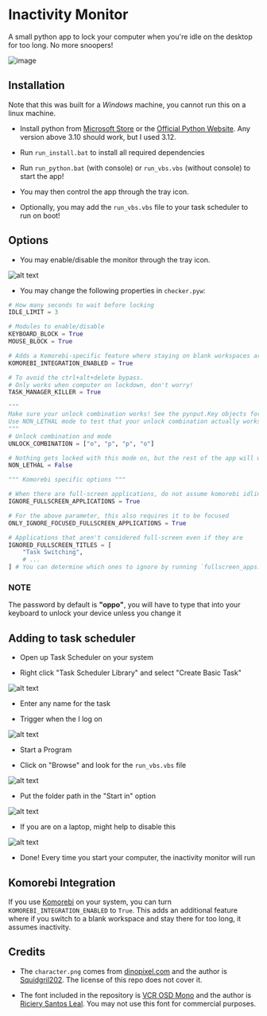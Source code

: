# Inactivity Monitor

A small python app to lock your computer when you're idle on the desktop for too long. No more snoopers!

![image](./assets/readme_photo.jpg)

## Installation

Note that this was built for a *Windows* machine, you cannot run this on a linux machine.

+ Install python from [Microsoft Store](https://apps.microsoft.com/detail/9ncvdn91xzqp) or the [Official Python Website](https://www.python.org/downloads/release/python-3126/). Any version above 3.10 should work, but I used 3.12.

+ Run `run_install.bat` to install all required dependencies
+ Run `run_python.bat` (with console) or `run_vbs.vbs` (without console) to start the app!
+ You may then control the app through the tray icon.
+ Optionally, you may add the `run_vbs.vbs` file to your task scheduler to run on boot!

## Options

+ You may enable/disable the monitor through the tray icon.

![alt text](./assets/readme_tray_screenshot.png)

+ You may change the following properties in `checker.pyw`:

```py
# How many seconds to wait before locking 
IDLE_LIMIT = 3

# Modules to enable/disable
KEYBOARD_BLOCK = True
MOUSE_BLOCK = True

# Adds a Komorebi-specific feature where staying on blank workspaces are treated as idling.
KOMOREBI_INTEGRATION_ENABLED = True

# To avoid the ctrl+alt+delete bypass.
# Only works when computer on lockdown, don't worry!
TASK_MANAGER_KILLER = True

"""
Make sure your unlock combination works! See the pynput.Key objects for special keys.
Use NON_LETHAL mode to test that your unlock combination actually works before deploying
"""
# Unlock combination and mode
UNLOCK_COMBINATION = ["o", "p", "p", "o"]

# Nothing gets locked with this mode on, but the rest of the app will work.
NON_LETHAL = False

""" Komorebi specific options """

# When there are full-screen applications, do not assume komorebi idling
IGNORE_FULLSCREEN_APPLICATIONS = True 

# For the above parameter, this also requires it to be focused
ONLY_IGNORE_FOCUSED_FULLSCREEN_APPLICATIONS = True 

# Applications that aren't considered full-screen even if they are
IGNORED_FULLSCREEN_TITLES = [
    "Task Switching",
    # ...
] # You can determine which ones to ignore by running `fullscreen_apps.py`

```

### NOTE

The password by default is **"oppo"**, you will have to type that into your keyboard to unlock your device unless you change it

## Adding to task scheduler

+ Open up Task Scheduler on your system

+ Right click "Task Scheduler Library" and select "Create Basic Task"

![alt text](./assets/readme_task_guide_1.png)

+ Enter any name for the task

+ Trigger when the I log on

![alt text](./assets/readme_task_guide_2.png)

+ Start a Program

+ Click on "Browse" and look for the `run_vbs.vbs` file

![alt text](./assets/readme_task_guide_3.png)

+ Put the folder path in the "Start in" option

![alt text](./assets//readme_task_guide_4.png)

+ If you are on a laptop, might help to disable this

![alt text](./assets/readme_task_guide_5.png)

+ Done! Every time you start your computer, the inactivity monitor will run

## Komorebi Integration

If you use [Komorebi](https://github.com/LGUG2Z/komorebi) on your system, you can turn `KOMOREBI_INTEGRATION_ENABLED` to `True`. This adds an additional feature where if you switch to a blank workspace and stay there for too long, it assumes inactivity.

## Credits

+ The `character.png` comes from [dinopixel.com](https://dinopixel.com/guess-the-character-from-just-black-and-white-color-pixel-art-10625) and the author is [Squidgril202](https://dinopixel.com/user/squidgril202). The license of this repo does not cover it.

+ The font included in the repository is [VCR OSD Mono](https://www.dafont.com/vcr-osd-mono.font) and the author is [Riciery Santos Leal](https://www.dafont.com/mrmanet.d5509). You may not use this font for commercial purposes.

